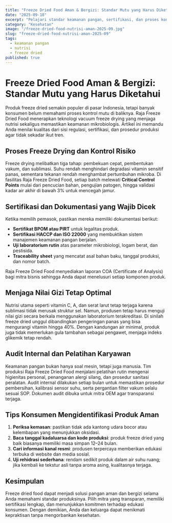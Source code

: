 ```yaml
---
title: "Freeze Dried Food Aman & Bergizi: Standar Mutu yang Harus Diketahui"
date: "2025-09-18"
excerpt: "Pelajari standar keamanan pangan, sertifikasi, dan proses kontrol kualitas yang menjadikan produk freeze dried pilihan paling aman sekaligus bergizi untuk konsumsi harian."
category: "Kesehatan"
image: "/freeze-dried-food-nutrisi-aman-2025-09.jpg"
slug: "freeze-dried-food-nutrisi-aman-2025-09"
tags:
  - keamanan pangan
  - nutrisi
  - freeze dried
published: true
---
```


# Freeze Dried Food Aman & Bergizi: Standar Mutu yang Harus Diketahui

Produk freeze dried semakin populer di pasar Indonesia, tetapi banyak konsumen belum memahami proses kontrol mutu di baliknya. Raja Freeze Dried Food menerapkan teknologi vacuum freeze drying yang menjaga nutrisi sekaligus memastikan keamanan mikrobiologis. Artikel ini memandu Anda menilai kualitas dari sisi regulasi, sertifikasi, dan prosedur produksi agar tidak sekadar ikut tren.

## Proses Freeze Drying dan Kontrol Risiko

Freeze drying melibatkan tiga tahap: pembekuan cepat, pembentukan vakum, dan sublimasi. Suhu rendah menghindari degradasi vitamin sensitif panas, sementara tekanan rendah menghambat pertumbuhan mikroba. Di fasilitas Raja Freeze Dried Food, setiap batch melewati **Critical Control Points** mulai dari pencucian bahan, pengujian patogen, hingga validasi kadar air akhir di bawah 3% untuk mencegah jamur.

## Sertifikasi dan Dokumentasi yang Wajib Dicek

Ketika memilih pemasok, pastikan mereka memiliki dokumentasi berikut:

- **Sertifikat BPOM atau PIRT** untuk legalitas produk.
- **Sertifikasi HACCP dan ISO 22000** yang membuktikan sistem manajemen keamanan pangan berjalan.
- **Uji laboratorium rutin** atas parameter mikrobiologi, logam berat, dan pestisida.
- **Traceability sheet** yang mencatat asal bahan baku, tanggal produksi, dan nomor batch.

Raja Freeze Dried Food menyediakan laporan COA (Certificate of Analysis) bagi mitra bisnis sehingga Anda dapat menelusuri setiap komponen produk.

## Menjaga Nilai Gizi Tetap Optimal

Nutrisi utama seperti vitamin C, A, dan serat larut tetap terjaga karena sublimasi tidak merusak struktur sel. Namun, produsen tetap harus menguji nilai gizi secara berkala menggunakan laboratorium terakreditasi. Di sinilah freeze dried unggul dibandingkan pengeringan panas yang bisa mengurangi vitamin hingga 40%. Dengan kandungan air minimal, produk juga tidak memerlukan gula tambahan sebagai pengawet, menjaga indeks glikemik tetap rendah.

## Audit Internal dan Pelatihan Karyawan

Keamanan pangan bukan hanya soal mesin, tetapi juga manusia. Tim produksi Raja Freeze Dried Food menjalani pelatihan rutin mengenai higienitas personal, penanganan alergi silang, dan prosedur sanitasi peralatan. Audit internal dilakukan setiap bulan untuk memastikan prosedur pembersihan, kalibrasi sensor suhu, serta pergantian filter vakum selalu sesuai SOP. Dokumen audit dibuka untuk mitra OEM agar transparansi terjaga.

## Tips Konsumen Mengidentifikasi Produk Aman

1. **Periksa kemasan**: pastikan tidak ada kantong udara bocor atau kelembapan yang menunjukkan oksidasi.
2. **Baca tanggal kadaluarsa dan kode produksi**: produk freeze dried yang baik biasanya memiliki masa simpan 12–24 bulan.
3. **Cari informasi kanal resmi**: produsen terpercaya memberikan edukasi terbuka di website dan media sosial.
4. **Uji rehidrasi sederhana**: rendam sedikit produk dalam air suhu ruang; jika kembali ke tekstur asli tanpa aroma asing, kualitasnya terjaga.

## Kesimpulan

Freeze dried food dapat menjadi solusi pangan aman dan bergizi selama Anda memahami standar produksinya. Pilih mitra yang transparan, memiliki sertifikasi lengkap, dan menunjukkan komitmen terhadap edukasi konsumen. Dengan demikian, Anda dan keluarga dapat menikmati kepraktisan tanpa mengorbankan kesehatan.
